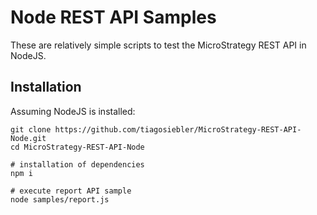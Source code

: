 # Node REST API Samples

These are relatively simple scripts to test the MicroStrategy REST API in NodeJS.

## Installation

Assuming NodeJS is installed:
```
git clone https://github.com/tiagosiebler/MicroStrategy-REST-API-Node.git
cd MicroStrategy-REST-API-Node

# installation of dependencies
npm i

# execute report API sample
node samples/report.js
```
